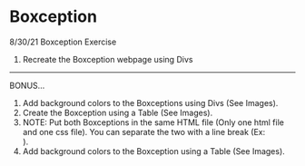 # Boxception
8/30/21 Boxception Exercise

1.  Recreate the Boxception webpage using Divs

<hr>

BONUS… <br>
1. Add background colors to the Boxceptions using Divs (See Images).
2. Create the Boxception using a Table (See Images).
3. NOTE: Put both Boxceptions in the same HTML file (Only one html file and one css file). You can separate the two with a line break (Ex: <br>).
4. Add background colors to the Boxception using a Table (See Images).
